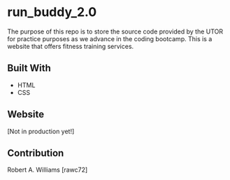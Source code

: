 # run_buddy_2.0

The purpose of this repo is to store the source code provided by the UTOR for practice purposes as we advance in the coding bootcamp. This is a website that offers fitness training services.

## Built With
* HTML
* CSS

## Website
[Not in production yet!]

## Contribution
Robert A. Williams [rawc72]
